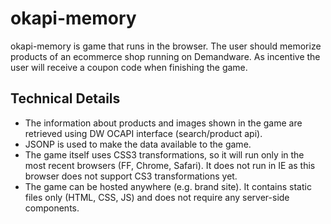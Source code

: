 okapi-memory
============
okapi-memory is game that runs in the browser. The user should memorize products of an ecommerce shop running on Demandware. As incentive the user will receive a coupon code when finishing the game.
 
Technical Details
-----------------
- The information about products and images shown in the game are retrieved using DW OCAPI interface (search/product api). 
- JSONP is used to make the data available to the game. 
- The game itself uses CSS3 transformations, so it will run only in the most recent browsers (FF, Chrome, Safari). It does not run in IE as this browser does not support CS3 transformations yet.
- The game can be hosted anywhere (e.g. brand site). It contains static files only (HTML, CSS, JS) and does not require any server-side components.  
